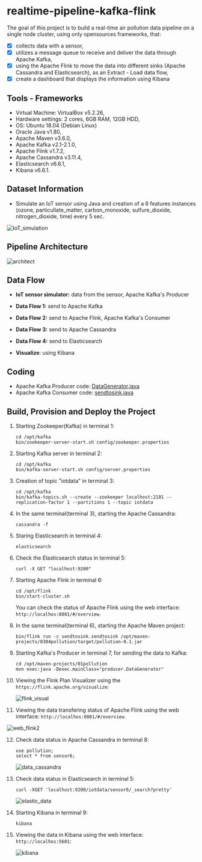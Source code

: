 # realtime-pipeline-kafka-flink
The goal of this project is to build a real-time air pollution data pipeline on a single node cluster, using only opensources frameworks, that:
- [x] collects data with a sensor, 
- [x] utilizes a message queue to receive and deliver the data through Apache Kafka,
- [x] using the Apache Flink to move the data into different sinks (Apache Cassandra and Elasticsearch), as an Extract - Load data flow, 
- [x] create a dashboard that displays the information using Kibana

## **Tools - Frameworks** ##
- Virtual Machine: VirtualBox v5.2.26, 
- Hardware settings: 2 cores, 6GB RAM, 12GB HDD, 
- OS: Ubuntu 18.04 (Debian Linux) 
- Oracle Java v1.80, 
- Apache Maven v3.6.0,
- Apache Kafka v2.1-2.1.0,
- Apache Flink v1.7.2,
- Apache Cassandra v3.11.4,
- Elasticsearch v6.6.1,
- Kibana v6.6.1.


## Dataset Information ##
- Simulate an IoT sensor using Java and creation of a 6 features instances (ozone, particullate_matter, carbon_monoxide, sulfure_dioxide, nitrogen_dioxide, time)   every 5 sec.

![IoT_simulation](https://github.com/ioantsep/realtime-pipeline-kafka-flink/blob/main/images/IoT_simul.png)


## Pipeline Architecture ##

![architect](https://github.com/ioantsep/realtime-pipeline-kafka-flink/blob/main/images/architect_system.png)



## **Data Flow** ##
- __IoT sensor simulator:__ data from the sensor, Apache Kafka's Producer

- __Data Flow 1:__ send to Apache Kafka

- __Data Flow 2:__ send to Apache Flink, Apache Kafka's Consumer

- __Data Flow 3:__ send to Apache Cassandra

- __Data Flow 4:__ send to Elasticsearch

- __Visualize__: using Kibana


## **Coding** ##
- Apache Kafka Producer code: [DataGenerator.java](https://github.com/ioantsep/realtime-pipeline-kafka-flink/blob/main/coding/DataGenerator.java)
- Apache Kafka Consumer code: [sendtosink.java](https://github.com/ioantsep/realtime-pipeline-kafka-flink/blob/main/coding/sendtosink.java)

## **Build, Provision and Deploy the Project** ##
1. Starting Zookeeper(Kafka) in terminal 1: 
	```
	cd /opt/kafka
	bin/zookeeper-server-start.sh config/zookeeper.properties
	```

2. Starting Kafka server in terminal 2: 
	```
	cd /opt/kafka
	bin/kafka-server-start.sh config/server.properties 
	```

3. Creation of topic "iotdata" in terminal 3: 
	```
	cd /opt/kafka
	bin/kafka-topics.sh --create --zookeeper localhost:2181 --replication-factor 1 --partitions 1 --topic iotdata 
	```

4. In the same terminal(terminal 3), starting the Apache Cassandra: 
	```
	cassandra -f
	```
	
5. Staring Elasticsearch in terminal 4:
	```
	elasticsearch
	```
	
6. Check the Elasticsearch status in terminal 5:
	```
	curl -X GET "localhost:9200" 
	```
	
7. Starting Apache Flink in terminal 6: 
	```
	cd /opt/flink
	bin/start-cluster.sh
	```
   You can check the status of Apache Flink using the web interface: `http://localhos:8081/#/overview`. 
   
8. In the same terminal(terminal 6), starting the Apache Maven project:
	```
	bin/flink run -c sendtosink.sendtosink /opt/maven-projects/0304pollution/target/pollution-0.1.jar 
	```
	
9. Starting Kafka's Producer in terminal 7, for sending the data to Kafka:
	```
	cd /opt/maven-projects/01pollution
	mvn exec:java -Dexec.mainClass="producer.DataGenerator" 
	```
	
10. Viewing the Flink Plan Visualizer using the `https://flink.apache.org/visualize`:

	![flink_visual](https://github.com/ioantsep/realtime-pipeline-kafka-flink/blob/main/images/flink_visual.png)


11. Viewing the data transfering status of Apache Flink using the web interface: `http://localhos:8081/#/overview`. 

   ![web_flink2](https://github.com/ioantsep/realtime-pipeline-kafka-flink/blob/main/images/web_flink2.png)
   

12. Check data status in Apache Cassandra in terminal 8: 
	```
	use pollution;
	select * from sensor6; 
	```
	![data_cassandra](https://github.com/ioantsep/realtime-pipeline-kafka-flink/blob/main/images/data_cassandra.png)
	
13. Check data status in Elasticsearch in terminal 5: 
	```
	curl -XGET 'localhost:9200/iotdata/sensor6/_search?pretty'
	```
	
	![elastic_data](https://github.com/ioantsep/realtime-pipeline-kafka-flink/blob/main/images/elastic_data.png)
	
	
13. Starting Kibana in terminal 9: 
	```
	kibana
	```
	
14. Viewing the data in Kibana using the web interface: `http://localhos:5601`:

	![kibana](https://github.com/ioantsep/realtime-pipeline-kafka-flink/blob/main/images/kibana.png)
	
	
	
	
	
	
